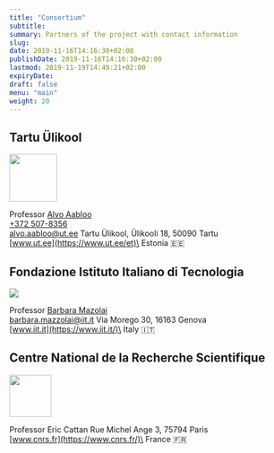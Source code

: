 ```yaml
---
title: "Consortium"
subtitle:
summary: Partners of the project with contact information
slug:
date: 2019-11-16T14:16:30+02:00
publishDate: 2019-11-16T14:16:30+02:00
lastmod: 2019-11-19T14:49:21+02:00
expiryDate: 
draft: false
menu: "main"
weight: 20
---
```


## Tartu Ülikool

<img srcset="/img/ut-logo.png, /img/ut-logo@2x.png 2x" src="/img/ut-logo.png" width="85px">

Professor [Alvo Aabloo](https://ims.ut.ee/User:Alvo)\
[+372 507-8356](tel:+3725078356)\
<alvo.aabloo@ut.ee>
Tartu Ülikool, Ülikooli 18, 50090 Tartu\
[www.ut.ee](https://www.ut.ee/et)\
Estonia 🇪🇪

## Fondazione Istituto Italiano di Tecnologia

<img srcset="/img/iit-logo.jpg, /img/iit-logo@2x.jpg 2x" src="/img/iit-logo.jpg" />

Professor [Barbara Mazolai](https://mbr.iit.it/about/barbara-mazzolai.html)\
<barbara.mazzolai@iit.it>
Via Morego 30, 16163 Genova\
[www.iit.it](https://www.iit.it/)\
Italy 🇮🇹

## Centre National de la Recherche Scientifique

<img src="/img/cnrs-logo.svg" width="75px" />

Professor Eric Cattan
Rue Michel Ange 3, 75794 Paris\
[www.cnrs.fr](https://www.cnrs.fr/)\
France 🇫🇷
